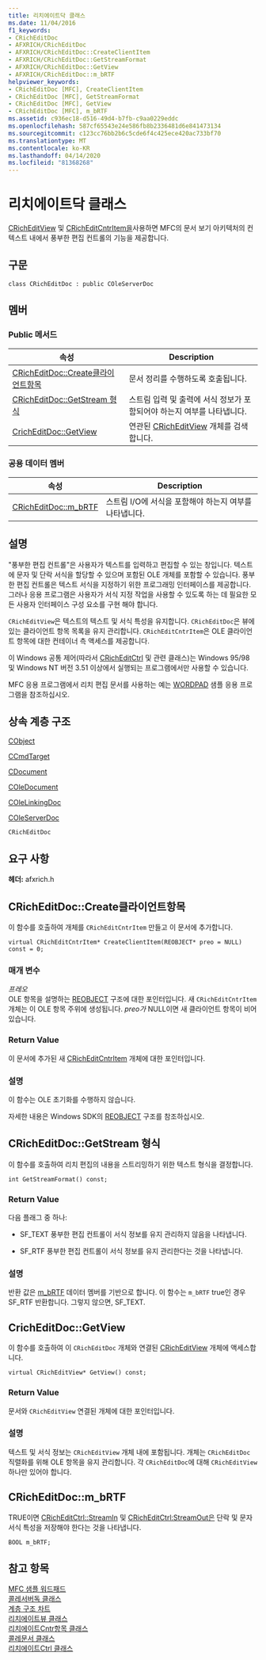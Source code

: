 ```yaml
---
title: 리치에이트닥 클래스
ms.date: 11/04/2016
f1_keywords:
- CRichEditDoc
- AFXRICH/CRichEditDoc
- AFXRICH/CRichEditDoc::CreateClientItem
- AFXRICH/CRichEditDoc::GetStreamFormat
- AFXRICH/CRichEditDoc::GetView
- AFXRICH/CRichEditDoc::m_bRTF
helpviewer_keywords:
- CRichEditDoc [MFC], CreateClientItem
- CRichEditDoc [MFC], GetStreamFormat
- CRichEditDoc [MFC], GetView
- CRichEditDoc [MFC], m_bRTF
ms.assetid: c936ec18-d516-49d4-b7fb-c9aa0229eddc
ms.openlocfilehash: 587cf65543e24e586fb8b2336481d6e841473134
ms.sourcegitcommit: c123cc76bb2b6c5cde6f4c425ece420ac733bf70
ms.translationtype: MT
ms.contentlocale: ko-KR
ms.lasthandoff: 04/14/2020
ms.locfileid: "81368268"
---
```

# <a name="cricheditdoc-class"></a>리치에이트닥 클래스

[CRichEditView](../../mfc/reference/cricheditview-class.md) 및 [CRichEditCntrItem을](../../mfc/reference/cricheditcntritem-class.md)사용하면 MFC의 문서 보기 아키텍처의 컨텍스트 내에서 풍부한 편집 컨트롤의 기능을 제공합니다.

## <a name="syntax"></a>구문

```
class CRichEditDoc : public COleServerDoc
```

## <a name="members"></a>멤버

### <a name="public-methods"></a>Public 메서드

|속성|Description|
|----------|-----------------|
|[CRichEditDoc::Create클라이언트항목](#createclientitem)|문서 정리를 수행하도록 호출됩니다.|
|[CRichEditDoc::GetStream 형식](#getstreamformat)|스트림 입력 및 출력에 서식 정보가 포함되어야 하는지 여부를 나타냅니다.|
|[CrichEditDoc::GetView](#getview)|연관된 [CRichEditView](../../mfc/reference/cricheditview-class.md) 개체를 검색합니다.|

### <a name="public-data-members"></a>공용 데이터 멤버

|속성|Description|
|----------|-----------------|
|[CRichEditDoc::m_bRTF](#m_brtf)|스트림 I/O에 서식을 포함해야 하는지 여부를 나타냅니다.|

## <a name="remarks"></a>설명

"풍부한 편집 컨트롤"은 사용자가 텍스트를 입력하고 편집할 수 있는 창입니다. 텍스트에 문자 및 단락 서식을 할당할 수 있으며 포함된 OLE 개체를 포함할 수 있습니다. 풍부한 편집 컨트롤은 텍스트 서식을 지정하기 위한 프로그래밍 인터페이스를 제공합니다. 그러나 응용 프로그램은 사용자가 서식 지정 작업을 사용할 수 있도록 하는 데 필요한 모든 사용자 인터페이스 구성 요소를 구현 해야 합니다.

`CRichEditView`은 텍스트의 텍스트 및 서식 특성을 유지합니다. `CRichEditDoc`은 뷰에 있는 클라이언트 항목 목록을 유지 관리합니다. `CRichEditCntrItem`은 OLE 클라이언트 항목에 대한 컨테이너 측 액세스를 제공합니다.

이 Windows 공통 제어(따라서 [CRichEditCtrl](../../mfc/reference/cricheditctrl-class.md) 및 관련 클래스)는 Windows 95/98 및 Windows NT 버전 3.51 이상에서 실행되는 프로그램에서만 사용할 수 있습니다.

MFC 응용 프로그램에서 리치 편집 문서를 사용하는 예는 [WORDPAD](../../overview/visual-cpp-samples.md) 샘플 응용 프로그램을 참조하십시오.

## <a name="inheritance-hierarchy"></a>상속 계층 구조

[CObject](../../mfc/reference/cobject-class.md)

[CCmdTarget](../../mfc/reference/ccmdtarget-class.md)

[CDocument](../../mfc/reference/cdocument-class.md)

[COleDocument](../../mfc/reference/coledocument-class.md)

[COleLinkingDoc](../../mfc/reference/colelinkingdoc-class.md)

[COleServerDoc](../../mfc/reference/coleserverdoc-class.md)

`CRichEditDoc`

## <a name="requirements"></a>요구 사항

**헤더:** afxrich.h

## <a name="cricheditdoccreateclientitem"></a><a name="createclientitem"></a>CRichEditDoc::Create클라이언트항목

이 함수를 호출하여 개체를 `CRichEditCntrItem` 만들고 이 문서에 추가합니다.

```
virtual CRichEditCntrItem* CreateClientItem(REOBJECT* preo = NULL) const = 0;
```

### <a name="parameters"></a>매개 변수

*프레오*<br/>
OLE 항목을 설명하는 [REOBJECT](/windows/win32/api/richole/ns-richole-reobject) 구조에 대한 포인터입니다. 새 `CRichEditCntrItem` 개체는 이 OLE 항목 주위에 생성됩니다. *preo가* NULL이면 새 클라이언트 항목이 비어 있습니다.

### <a name="return-value"></a>Return Value

이 문서에 추가된 새 [CRichEditCntrItem](../../mfc/reference/cricheditcntritem-class.md) 개체에 대한 포인터입니다.

### <a name="remarks"></a>설명

이 함수는 OLE 초기화를 수행하지 않습니다.

자세한 내용은 Windows SDK의 [REOBJECT](/windows/win32/api/richole/ns-richole-reobject) 구조를 참조하십시오.

## <a name="cricheditdocgetstreamformat"></a><a name="getstreamformat"></a>CRichEditDoc::GetStream 형식

이 함수를 호출하여 리치 편집의 내용을 스트리밍하기 위한 텍스트 형식을 결정합니다.

```
int GetStreamFormat() const;
```

### <a name="return-value"></a>Return Value

다음 플래그 중 하나:

- SF_TEXT 풍부한 편집 컨트롤이 서식 정보를 유지 관리하지 않음을 나타냅니다.

- SF_RTF 풍부한 편집 컨트롤이 서식 정보를 유지 관리한다는 것을 나타냅니다.

### <a name="remarks"></a>설명

반환 값은 [m_bRTF](#m_brtf) 데이터 멤버를 기반으로 합니다. 이 함수는 `m_bRTF` true인 경우 SF_RTF 반환합니다. 그렇지 않으면, SF_TEXT.

## <a name="cricheditdocgetview"></a><a name="getview"></a>CrichEditDoc::GetView

이 함수를 호출하여 이 `CRichEditDoc` 개체와 연결된 [CRichEditView](../../mfc/reference/cricheditview-class.md) 개체에 액세스합니다.

```
virtual CRichEditView* GetView() const;
```

### <a name="return-value"></a>Return Value

문서와 `CRichEditView` 연결된 개체에 대한 포인터입니다.

### <a name="remarks"></a>설명

텍스트 및 서식 정보는 `CRichEditView` 개체 내에 포함됩니다. 개체는 `CRichEditDoc` 직렬화를 위해 OLE 항목을 유지 관리합니다. 각 `CRichEditDoc`에 대해 `CRichEditView` 하나만 있어야 합니다.

## <a name="cricheditdocm_brtf"></a><a name="m_brtf"></a>CRichEditDoc::m_bRTF

TRUE이면 [CRichEditCtrl::StreamIn](../../mfc/reference/cricheditctrl-class.md#streamin) 및 [CRichEditCtrl:StreamOut은](../../mfc/reference/cricheditctrl-class.md#streamout) 단락 및 문자 서식 특성을 저장해야 한다는 것을 나타냅니다.

```
BOOL m_bRTF;
```

## <a name="see-also"></a>참고 항목

[MFC 샘플 워드패드](../../overview/visual-cpp-samples.md)<br/>
[콜레서버독 클래스](../../mfc/reference/coleserverdoc-class.md)<br/>
[계층 구조 차트](../../mfc/hierarchy-chart.md)<br/>
[리치에이트뷰 클래스](../../mfc/reference/cricheditview-class.md)<br/>
[리치에이트Cntr항목 클래스](../../mfc/reference/cricheditcntritem-class.md)<br/>
[콜레문서 클래스](../../mfc/reference/coledocument-class.md)<br/>
[리치에이트Ctrl 클래스](../../mfc/reference/cricheditctrl-class.md)
